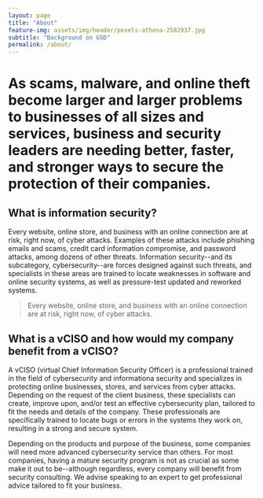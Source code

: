 ```yaml
---
layout: page
title: "About"
feature-img: assets/img/header/pexels-athena-2582937.jpg
subtitle: "Background on GSD"
permalink: /about/
---
```

# As scams, malware, and online theft become larger and larger problems to businesses of all sizes and services, business and security leaders are needing better, faster, and stronger ways to secure the protection of their companies.

## What is information security?
Every website, online store, and business with an online connection are at risk, right now, of cyber attacks. Examples of these attacks include phishing emails and scams, credit card information compromise, and password attacks, among dozens of other threats. Information security--and its subcategory, cybersecurity--are forces designed against such threats, and specialists in these areas are trained to locate weaknesses in software and online security systems, as well as pressure-test updated and reworked systems.

> Every website, online store, and business with an online connection are at risk, right now, of cyber attacks.

## What is a vCISO and how would my company benefit from a vCISO?  
A vCISO (virtual Chief Information Security Officer) is a professional trained in the field of cybersecurity and informationa security and specializes in protecting online businesses, stores, and services from cyber attacks. Depending on the request of the client business, these specialists can create, improve upon, and/or test an effective cybersecurity plan, tailored to fit the needs and details of the company. These professionals are specifically trained to locate bugs or errors in the systems they work on, resulting in a strong and secure system.

Depending on the products and purpose of the business, some companies will need more advanced cybersecurity service than others. For most companies, having a mature security program is not as crucial as some make it out to be--although regardless, every company will benefit from security consulting. We advise speaking to an expert to get professional advice tailored to fit your business.
